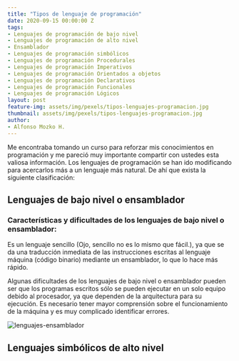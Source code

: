 ```yaml
---
title: "Tipos de lenguaje de programación"
date: 2020-09-15 00:00:00 Z
tags:
- Lenguajes de programación de bajo nivel
- Lenguajes de programación de alto nivel
- Ensamblador 
- Lenguajes de programación simbólicos 
- Lenguajes de programación Procedurales
- Lenguajes de programación Imperativos
- Lenguajes de programación Orientados a objetos
- Lenguajes de programación Declarativos
- Lenguajes de programación Funcionales
- Lenguajes de programación Lógicos
layout: post
feature-img: assets/img/pexels/tipos-lenguajes-programacion.jpg
thumbnail: assets/img/pexels/tipos-lenguajes-programacion.jpg
author:
- Alfonso Mozko H.
---
```


Me encontraba tomando un curso para reforzar mis conocimientos en programación y me pareció muy importante compartir con ustedes esta valiosa información. Los lenguajes de programación se han ido modificando para acercarlos más a un lenguaje más natural. De ahí que exista la siguiente clasificación:

## Lenguajes de bajo nivel o ensamblador

### Características y dificultades de los lenguajes de bajo nivel o ensamblador:

Es un lenguaje sencillo (Ojo, sencillo no es lo mismo que fácil.), ya que se da una traducción inmediata de las instrucciones escritas al lenguaje máquina (código binario) mediante un ensamblador, lo que lo hace más rápido.

Algunas dificultades de los lenguajes de bajo nivel o ensamblador pueden ser que los programas escritos sólo se pueden ejecutar en un solo equipo debido al procesador, ya que dependen de la arquitectura para su ejecución. Es necesario tener mayor comprensión sobre el funcionamiento de la máquina y es muy complicado identificar errores.

![lenguajes-ensamblador](https://i.ibb.co/Wkd86pJ/lenguajes-ensamblador-alfonsomozko.png)

## Lenguajes simbólicos de alto nivel
